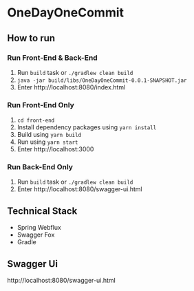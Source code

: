 # OneDayOneCommit

## How to run 
### Run Front-End & Back-End 
1. Run `build` task or `./gradlew clean build`
2. `java -jar build/libs/OneDayOneCommit-0.0.1-SNAPSHOT.jar`
3. Enter http://localhost:8080/index.html

### Run Front-End Only
1. `cd front-end`
2. Install dependency packages using `yarn install`
3. Build using `yarn build`
4. Run using `yarn start`
5. Enter http://localhost:3000

### Run Back-End Only
1. Run `build` task or `./gradlew clean build`
2. Enter http://localhost:8080/swagger-ui.html

## Technical Stack
- Spring Webflux
- Swagger Fox
- Gradle


## Swagger Ui
http://localhost:8080/swagger-ui.html